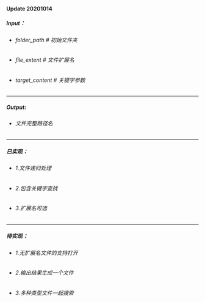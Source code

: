 #### Update 20201014
##### Input：
* ###### folder_path # 初始文件夹
* ###### file_extent # 文件扩展名
* ###### target_content # 关键字参数
---
##### Output:
*  ###### 文件完整路径名
---
##### 已实现：
* ###### 1.文件递归处理
* ###### 2.包含关键字查找
* ###### 3.扩展名可选
---
##### 待实现：
* ###### 1.无扩展名文件的支持打开
* ###### 2.输出结果生成一个文件
* ###### 3.多种类型文件一起搜索
